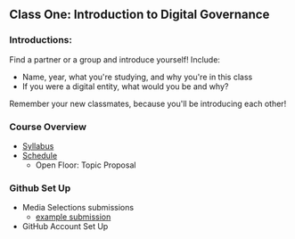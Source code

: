 
## Class One: Introduction to Digital Governance

### Introductions: 
Find a partner or a group and introduce yourself! 
Include:
- Name, year, what you're studying, and why you're in this class
- If you were a digital entity, what would you be and why?

Remember your new classmates, because you'll be introducing each other!

### Course Overview

- [Syllabus](../syllabus.md)
- [Schedule](../schedule.md)
    - Open Floor: Topic Proposal  

### Github Set Up
- Media Selections submissions
    - [example submission](../media-selections/example.md)
- GitHub Account Set Up 
